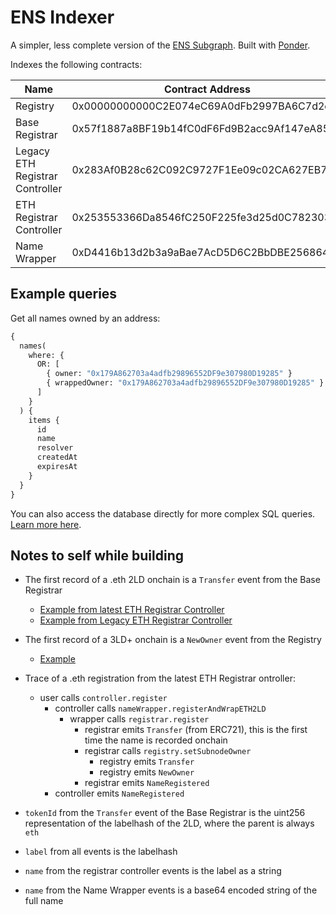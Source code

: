 # ENS Indexer

A simpler, less complete version of the [ENS Subgraph](https://thegraph.com/hosted-service/subgraph/ensdomains/ens). Built with [Ponder](https://ponder.sh/).

Indexes the following contracts:

| Name                            | Contract Address                           |
| ------------------------------- | ------------------------------------------ |
| Registry                        | 0x00000000000C2E074eC69A0dFb2997BA6C7d2e1e |
| Base Registrar                  | 0x57f1887a8BF19b14fC0dF6Fd9B2acc9Af147eA85 |
| Legacy ETH Registrar Controller | 0x283Af0B28c62C092C9727F1Ee09c02CA627EB7F5 |
| ETH Registrar Controller        | 0x253553366Da8546fC250F225fe3d25d0C782303b |
| Name Wrapper                    | 0xD4416b13d2b3a9aBae7AcD5D6C2BbDBE25686401 |

## Example queries

Get all names owned by an address:

```graphql
{
  names(
    where: {
      OR: [
        { owner: "0x179A862703a4adfb29896552DF9e307980D19285" }
        { wrappedOwner: "0x179A862703a4adfb29896552DF9e307980D19285" }
      ]
    }
  ) {
    items {
      id
      name
      resolver
      createdAt
      expiresAt
    }
  }
}
```

You can also access the database directly for more complex SQL queries. [Learn more here](https://ponder.sh/docs/query/direct-sql).

## Notes to self while building

- The first record of a .eth 2LD onchain is a `Transfer` event from the Base Registrar

  - [Example from latest ETH Registrar Controller](https://etherscan.io/tx/0x4fb6fd154195a6a2e6e20104886a333cfb5d6427e29c130d500b3fbf1b3213f6#eventlog)
  - [Example from Legacy ETH Registrar Controller](https://etherscan.io/tx/0x79dd3a0474bff4c5bd977376801a0137875d86ea3c590c7a30dac3eda5c01b1a#eventlog)

- The first record of a 3LD+ onchain is a `NewOwner` event from the Registry

  - [Example](https://etherscan.io/tx/0xd37b5a426b6b50e57d7b67ac0743717a8daf482233380c51be4d7d8854b45518#eventlog)

- Trace of a .eth registration from the latest ETH Registrar ontroller:

  - user calls `controller.register`
    - controller calls `nameWrapper.registerAndWrapETH2LD`
      - wrapper calls `registrar.register`
        - registrar emits `Transfer` (from ERC721), this is the first time the name is recorded onchain
        - registrar calls `registry.setSubnodeOwner`
          - registry emits `Transfer`
          - registry emits `NewOwner`
        - registrar emits `NameRegistered`
    - controller emits `NameRegistered`

- `tokenId` from the `Transfer` event of the Base Registrar is the uint256 representation of the labelhash of the 2LD, where the parent is always `eth`

- `label` from all events is the labelhash

- `name` from the registrar controller events is the label as a string

- `name` from the Name Wrapper events is a base64 encoded string of the full name
